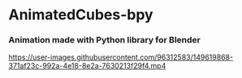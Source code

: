 # AnimatedCubes-bpy
### Animation made with Python library for Blender

https://user-images.githubusercontent.com/96312583/149619868-371af23c-992a-4e18-8e2a-7630213f29f4.mp4

